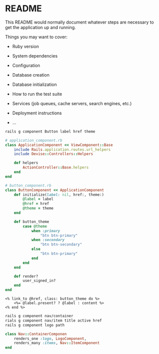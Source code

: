 # README

This README would normally document whatever steps are necessary to get the
application up and running.

Things you may want to cover:

* Ruby version

* System dependencies

* Configuration

* Database creation

* Database initialization

* How to run the test suite

* Services (job queues, cache servers, search engines, etc.)

* Deployment instructions

* ...

```bash
rails g component Button label href theme
```

```ruby
# application_component.rb
class ApplicationComponent << ViewComponent::Base
    include Rails.application.routes.url_helpers
    include Devise::Controllers::Helpers

    def helpers
        ActionController::Base.helpers
    end
end

# button_component.rb
class ButtonComponent << ApplicationComponent 
    def initialize(label: nil, href:, theme:) 
        @label = label
        @href = href
        @theme = theme
    end

    def button_theme
        case @theme
            when :primary
                "btn btn-primary"
            when :secondary 
                "btn btn-secondary"
            else
                "btn btn-primary"
            end
        end
    end

    def render?
        user_signed_in?
    end
end

```

```erb
<% link_to @href, class: button_theme do %>
    <%= @label.present? ? @label : content %>
<% end %>
```

```bash
rails g component nav/container
rials g component nav/item title active href
rails g component logo path
```

```ruby
class Nav::ContainerComponen
    renders_one :logo, LogoComponent,
    renders_many :items, Nav::ItemComponent
end
```